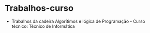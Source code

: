 # Trabalhos-curso
- Trabalhos da cadeira Algorítimos e lógica de Programação - Curso técnico: Técnico de Informática 

